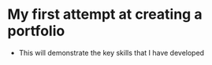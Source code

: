 # My first attempt at creating a portfolio

- This will demonstrate the key skills that I have developed
